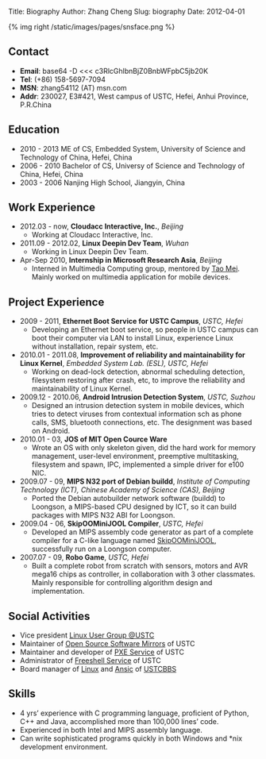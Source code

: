 Title: Biography
Author: Zhang Cheng
Slug: biography
Date: 2012-04-01

{% img right /static/images/pages/snsface.png %}
## Contact
* __Email__: base64 -D <<< c3RlcGhlbnBjZ0BnbWFpbC5jb20K
* __Tel__: (+86) 158-5697-7094
* __MSN__: zhang54112 (AT) msn.com
* __Addr__: 230027, E3#421, West campus of USTC, Hefei, Anhui Province, P.R.China

## Education
* 2010 - 2013 ME of CS, Embedded System, University of Science and Technology of China, Hefei, China
* 2006 - 2010 Bachelor of CS, Universy of Science and Technology of China, Hefei, China
* 2003 - 2006 Nanjing High School, Jiangyin, China

## Work Experience
* 2012.03 - now, **Cloudacc Interactive, Inc.**, _Beijing_
    * Working at Cloudacc Interactive, Inc. 
* 2011.09 - 2012.02, **Linux Deepin Dev Team**, _Wuhan_
    * Working in Linux Deepin Dev Team.
* Apr-Sep 2010, **Internship in Microsoft Research Asia**, _Beijing_
    * Interned in Multimedia Computing group, mentored by [Tao Mei][1]. 
      Mainly worked on multimedia application for mobile devices.

## Project Experience
* 2009 - 2011, **Ethernet Boot Service for USTC Campus**, _USTC, Hefei_
    * Developing an Ethernet boot service, so people in USTC campus can boot their computer via LAN 
      to install Linux, experience Linux without installation, repair system, etc.
* 2010.01 - 2011.08, **Improvement of reliability and maintainability for Linux Kernel**, _Embedded System Lab. (ESL), USTC, Hefei_
    * Working on dead-lock detection, abnormal scheduling detection,
      filesystem restoring after crash, etc, to improve the reliability and maintainability of Linux Kernel.
* 2009.12 - 2010.06, **Android Intrusion Detection System**, _USTC, Suzhou_
    * Designed an intrusion detection system in mobile devices, 
      which tries to detect viruses from contextual information sch as phone calls,
      SMS, bluetooth connections, etc. The designment was based on Android.
* 2010.01 - 03, **JOS of MIT Open Cource Ware**
    * Wrote an OS with only skeleton given, did the hard work for memory management,
      user-level environment, preemptive multitasking,
      filesystem and spawn, IPC, implemented a simple driver for e100 NIC.
* 2009.07 - 09, **MIPS N32 port of Debian buildd**, _Institute of Computing Technology (ICT), Chinese Academy of Science (CAS), Beijing_
    * Ported the Debian autobuilder network software (buildd) to Loongson,
      a MIPS-based CPU designed by ICT, so it can build packages with MIPS N32 ABI for Loongson.
* 2009.04 - 06, **SkipOOMiniJOOL Compiler**, _USTC, Hefei_
    * Developed an MIPS assembly code generator as part of a complete compiler for a C-like
      language named [SkipOOMiniJOOL][2], successfully run on a Loongson computer.
* 2007.07 - 09, **Robo Game**, _USTC, Hefei_
    * Built a complete robot from scratch with sensors,
      motors and AVR mega16 chips as controller, in collaboration with 3 other classmates.
      Mainly responsible for controlling algorithm design and implementation.

## Social Activities
* Vice president [Linux User Group @USTC][3]
* Maintainer of [Open Source Software Mirrors][4] of USTC
* Maintainer and developer of [PXE Service][5] of USTC
* Administrator of [Freeshell Service][6] of USTC
* Board manager of [Linux][7] and [Ansic][8] of [USTCBBS][9]

## Skills
* 4 yrs’ experience with C programming language, proficient of Python, C++ and Java, accomplished more than 100,000 lines’ code.
* Experienced in both Intel and MIPS assembly language.
* Can write sophisticated programs quickly in both Windows and *nix development environment.

[1]: http://research.microsoft.com/en-us/people/tmei/default.aspx
[2]: http://staff.ustc.edu.cn/~yuzhang/compiler/index.html
[3]: http://lug.ustc.edu.cn/
[4]: http://mirrors.ustc.edu.cn/
[5]: http://pxe.ustc.edu.cn/
[6]: ssh:freeshell.ustc.edu.cn
[7]: http://bbs.ustc.edu.cn/cgi/bbstdoc?board=Linux 
[8]: http://bbs.ustc.edu.cn/cgi/bbstdoc?board=AnsiC
[9]: http://bbs.ustc.edu.cn/
